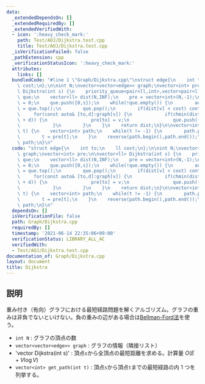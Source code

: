 ```yaml
---
data:
  _extendedDependsOn: []
  _extendedRequiredBy: []
  _extendedVerifiedWith:
  - icon: ':heavy_check_mark:'
    path: Test/AOJ/Dijkstra.test.cpp
    title: Test/AOJ/Dijkstra.test.cpp
  _isVerificationFailed: false
  _pathExtension: cpp
  _verificationStatusIcon: ':heavy_check_mark:'
  attributes:
    links: []
  bundledCode: "#line 1 \"Graph/Dijkstra.cpp\"\nstruct edge{\n    int to;\n    ll\
    \ cost;\n};\n\nint N;\nvector<vector<edge>> graph;\nvector<int> pre;\n\nvector<ll>\
    \ Dijkstra(int s) {\n    priority_queue<pair<ll,int>,vector<pair<ll,int>>,greater<pair<ll,int>>>\
    \ que;\n    vector<ll> dist(N,INF);\n    pre = vector<int>(N,-1);\n    dist[s]\
    \ = 0;\n    que.push({0,s});\n    while(!que.empty()) {\n        auto [cost,v]\
    \ = que.top();\n        que.pop();\n        if(dist[v] < cost) continue;\n   \
    \     for(const auto& [to,d]:graph[v]) {\n            if(chmin(dist[to],dist[v]\
    \ + d)) {\n                pre[to] = v;\n                que.push({dist[to],to});\n\
    \            }\n        }\n    }\n    return dist;\n}\n\nvector<int> GetPath(int\
    \ t) {\n    vector<int> path;\n    while(t != -1) {\n        path.push_back(t);\n\
    \        t = pre[t];\n    }\n    reverse(path.begin(),path.end());\n    return\
    \ path;\n}\n"
  code: "struct edge{\n    int to;\n    ll cost;\n};\n\nint N;\nvector<vector<edge>>\
    \ graph;\nvector<int> pre;\n\nvector<ll> Dijkstra(int s) {\n    priority_queue<pair<ll,int>,vector<pair<ll,int>>,greater<pair<ll,int>>>\
    \ que;\n    vector<ll> dist(N,INF);\n    pre = vector<int>(N,-1);\n    dist[s]\
    \ = 0;\n    que.push({0,s});\n    while(!que.empty()) {\n        auto [cost,v]\
    \ = que.top();\n        que.pop();\n        if(dist[v] < cost) continue;\n   \
    \     for(const auto& [to,d]:graph[v]) {\n            if(chmin(dist[to],dist[v]\
    \ + d)) {\n                pre[to] = v;\n                que.push({dist[to],to});\n\
    \            }\n        }\n    }\n    return dist;\n}\n\nvector<int> GetPath(int\
    \ t) {\n    vector<int> path;\n    while(t != -1) {\n        path.push_back(t);\n\
    \        t = pre[t];\n    }\n    reverse(path.begin(),path.end());\n    return\
    \ path;\n}\n"
  dependsOn: []
  isVerificationFile: false
  path: Graph/Dijkstra.cpp
  requiredBy: []
  timestamp: '2021-06-14 22:35:06+09:00'
  verificationStatus: LIBRARY_ALL_AC
  verifiedWith:
  - Test/AOJ/Dijkstra.test.cpp
documentation_of: Graph/Dijkstra.cpp
layout: document
title: Dijkstra
---
```


## 説明

重み付き（有向）グラフにおける最短経路問題を解くアルゴリズム。グラフの重みは非負でないといけない。負の重みの辺がある場合は[Bellman-Ford法](https://maguroplusia.github.io/Library/Graph/BellmanFord.cpp)を使う。

- `int N` : グラフの頂点の数
- `vector<vector<edge>> graph` : グラフの情報（隣接リスト）
- 'vector<long long> Dijkstra(int s)' : 頂点`s`から全頂点の最短距離を求める。計算量 $O(E + V \log V)$
- `vector<int> get_path(int t)` : 頂点`s`から頂点`t`までの最短経路の内 $1$ つを列挙する。
